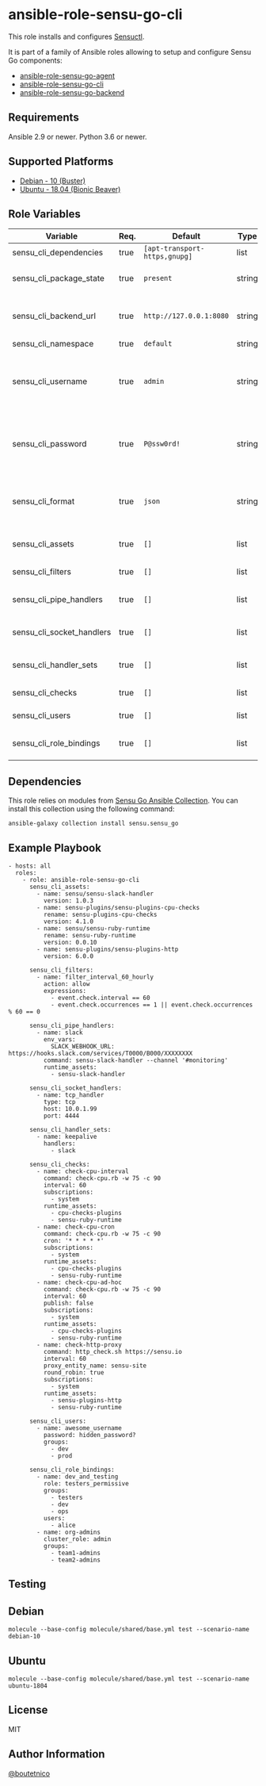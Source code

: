 ansible-role-sensu-go-cli
=========================

This role installs and configures [Sensuctl](https://docs.sensu.io/sensu-go/latest/sensuctl/reference/).

It is part of a family of Ansible roles allowing to setup and configure Sensu Go components:

- [ansible-role-sensu-go-agent](https://github.com/boutetnico/ansible-role-sensu-go-agent)
- [ansible-role-sensu-go-cli](https://github.com/boutetnico/ansible-role-sensu-go-cli)
- [ansible-role-sensu-go-backend](https://github.com/boutetnico/ansible-role-sensu-go-backend)

Requirements
------------

Ansible 2.9 or newer.
Python 3.6 or newer.

Supported Platforms
-------------------

- [Debian - 10 (Buster)](https://wiki.debian.org/DebianBuster)
- [Ubuntu - 18.04 (Bionic Beaver)](http://releases.ubuntu.com/18.04/)

Role Variables
--------------

| Variable                  | Req. | Default                       | Type   | Comments                                    |
|---------------------------|------|-------------------------------|--------|---------------------------------------------|
| sensu_cli_dependencies    | true | `[apt-transport-https,gnupg]` | list   |                                             |
| sensu_cli_package_state   | true | `present`                     | string | Use  `latest` to upgrade.                   |
| sensu_cli_backend_url     | true | `http://127.0.0.1:8080`       | string | Url to sensu backend API.                   |
| sensu_cli_namespace       | true | `default`                     | string |                                             |
| sensu_cli_username        | true | `admin`                       | string | Should match username set in sensu backend. |
| sensu_cli_password        | true | `P@ssw0rd!`                   | string | Should match password set in sensu backend. |
| sensu_cli_format          | true | `json`                        | string | One of: tabular, wrapped-json, yaml, json.  |
| sensu_cli_assets          | true | `[]`                          | list   | Assets to install from Bonsai.              |
| sensu_cli_filters         | true | `[]`                          | list   | Configure filters.                          |
| sensu_cli_pipe_handlers   | true | `[]`                          | list   | Configure pipe handlers.                    |
| sensu_cli_socket_handlers | true | `[]`                          | list   | Configure socket handlers.                  |
| sensu_cli_handler_sets    | true | `[]`                          | list   | Configure handler sets.                     |
| sensu_cli_checks          | true | `[]`                          | list   | Configure checks.                           |
| sensu_cli_users           | true | `[]`                          | list   | Configure users.                            |
| sensu_cli_role_bindings   | true | `[]`                          | list   | Configure role bindings.                    |

Dependencies
------------

This role relies on modules from [Sensu Go Ansible Collection](https://sensu.github.io/sensu-go-ansible/installation.html). You can install this collection using the following command:

    ansible-galaxy collection install sensu.sensu_go

Example Playbook
----------------

    - hosts: all
      roles:
        - role: ansible-role-sensu-go-cli
          sensu_cli_assets:
            - name: sensu/sensu-slack-handler
              version: 1.0.3
            - name: sensu-plugins/sensu-plugins-cpu-checks
              rename: sensu-plugins-cpu-checks
              version: 4.1.0
            - name: sensu/sensu-ruby-runtime
              rename: sensu-ruby-runtime
              version: 0.0.10
            - name: sensu-plugins/sensu-plugins-http
              version: 6.0.0

          sensu_cli_filters:
            - name: filter_interval_60_hourly
              action: allow
              expressions:
                - event.check.interval == 60
                - event.check.occurrences == 1 || event.check.occurrences % 60 == 0

          sensu_cli_pipe_handlers:
            - name: slack
              env_vars:
                SLACK_WEBHOOK_URL: https://hooks.slack.com/services/T0000/B000/XXXXXXXX
              command: sensu-slack-handler --channel '#monitoring'
              runtime_assets:
                - sensu-slack-handler

          sensu_cli_socket_handlers:
            - name: tcp_handler
              type: tcp
              host: 10.0.1.99
              port: 4444

          sensu_cli_handler_sets:
            - name: keepalive
              handlers:
                - slack

          sensu_cli_checks:
            - name: check-cpu-interval
              command: check-cpu.rb -w 75 -c 90
              interval: 60
              subscriptions:
                - system
              runtime_assets:
                - cpu-checks-plugins
                - sensu-ruby-runtime
            - name: check-cpu-cron
              command: check-cpu.rb -w 75 -c 90
              cron: '* * * * *'
              subscriptions:
                - system
              runtime_assets:
                - cpu-checks-plugins
                - sensu-ruby-runtime
            - name: check-cpu-ad-hoc
              command: check-cpu.rb -w 75 -c 90
              interval: 60
              publish: false
              subscriptions:
                - system
              runtime_assets:
                - cpu-checks-plugins
                - sensu-ruby-runtime
            - name: check-http-proxy
              command: http_check.sh https://sensu.io
              interval: 60
              proxy_entity_name: sensu-site
              round_robin: true
              subscriptions:
                - system
              runtime_assets:
                - sensu-plugins-http
                - sensu-ruby-runtime

          sensu_cli_users:
            - name: awesome_username
              password: hidden_password?
              groups:
                - dev
                - prod

          sensu_cli_role_bindings:
            - name: dev_and_testing
              role: testers_permissive
              groups:
                - testers
                - dev
                - ops
              users:
                - alice
            - name: org-admins
              cluster_role: admin
              groups:
                - team1-admins
                - team2-admins

Testing
-------

## Debian

    molecule --base-config molecule/shared/base.yml test --scenario-name debian-10

## Ubuntu

    molecule --base-config molecule/shared/base.yml test --scenario-name ubuntu-1804

License
-------

MIT

Author Information
------------------

[@boutetnico](https://github.com/boutetnico)
